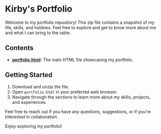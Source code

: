 # Kirby's Portfolio

Welcome to my portfolio repository! This zip file contains a snapshot of my life, skills, and hobbies. Feel free to explore and get to know more about me and what I can bring to the table.

## Contents

- **[portfolio.html](portfolio.html):** The main HTML file showcasing my portfolio.

## Getting Started

1. Download and unzip the file.
2. Open `portfolio.html` in your preferred web browser.
3. Navigate through the sections to learn more about my skills, projects, and experiences.

Feel free to reach out if you have any questions, suggestions, or if you're interested in collaboration.

Enjoy exploring my portfolio!
